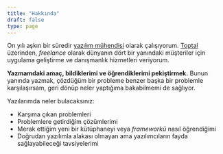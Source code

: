 ```yaml
---
title: "Hakkında"
draft: false
type: page
---
```


On yılı aşkın bir süredir [yazılım mühendisi](https://www.selcukcihan.com) olarak çalışıyorum.
[Toptal](https://www.toptal.com/aws#delivers-value) üzerinden, *freelance* olarak dünyanın dört bir yanındaki müşteriler için uygulama geliştirme ve danışmanlık hizmetleri veriyorum.

**Yazmamdaki amaç, bildiklerimi ve öğrendiklerimi pekiştirmek.**
Bunun yanında yazmak, çözdüğüm bir probleme benzer başka bir problemle karşılaşırsam, geri dönüp neler yaptığıma bakabilmemi de sağlıyor.

Yazılarımda neler bulacaksınız:

* Karşıma çıkan problemleri
* Problemlere getirdiğim çözümlerimi
* Merak ettiğim yeni bir kütüphaneyi veya *frameworkü* nasıl öğrendiğimi
* Doğrudan yazılımla alakası olmayan ama yazılımcıların fayda sağlayabileceği tavsiyelerimi
